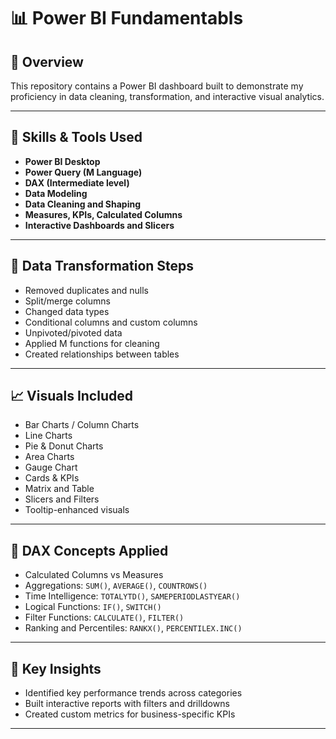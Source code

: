 # 📊 Power BI Fundamentabls 

## 📝 Overview
This repository contains a Power BI dashboard  built to demonstrate my proficiency in data cleaning, transformation, and interactive visual analytics. 

---

## 🚀 Skills & Tools Used
- **Power BI Desktop**
- **Power Query (M Language)**
- **DAX (Intermediate level)**
- **Data Modeling**
- **Data Cleaning and Shaping**
- **Measures, KPIs, Calculated Columns**
- **Interactive Dashboards and Slicers**

---

## 🔧 Data Transformation Steps
- Removed duplicates and nulls
- Split/merge columns
- Changed data types
- Conditional columns and custom columns
- Unpivoted/pivoted data
- Applied M functions for cleaning
- Created relationships between tables

---

## 📈 Visuals Included
- Bar Charts / Column Charts
- Line Charts
- Pie & Donut Charts
- Area Charts
- Gauge Chart
- Cards & KPIs
- Matrix and Table
- Slicers and Filters
- Tooltip-enhanced visuals

---

## 🧠 DAX Concepts Applied
- Calculated Columns vs Measures
- Aggregations: `SUM()`, `AVERAGE()`, `COUNTROWS()`
- Time Intelligence: `TOTALYTD()`, `SAMEPERIODLASTYEAR()`
- Logical Functions: `IF()`, `SWITCH()`
- Filter Functions: `CALCULATE()`, `FILTER()`
- Ranking and Percentiles: `RANKX()`, `PERCENTILEX.INC()`

---

## 📌 Key Insights
- Identified key performance trends across categories
- Built interactive reports with filters and drilldowns
- Created custom metrics for business-specific KPIs

---

